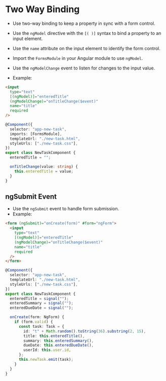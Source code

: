 # Two Way Binding

- Use two-way binding to keep a property in sync with a form control.
- Use the `ngModel` directive with the `[( )]` syntax to bind a property to an input element.
- Use the `name` attribute on the input element to identify the form control.
- Import the `FormsModule` in your Angular module to use `ngModel`.
- Use the `ngModelChange` event to listen for changes to the input value.

- Example:

```html
<input
  type="text"
  [(ngModel)]="enteredTitle"
  (ngModelChange)="onTitleChange($event)"
  name="title"
  required
/>
```

```typescript
@Component({
  selector: "app-new-task",
  imports: [FormsModule],
  templateUrl: "./new-task.html",
  styleUrls: ["./new-task.css"],
})
export class NewTaskComponent {
  enteredTitle = "";

  onTitleChange(value: string) {
    this.enteredTitle = value;
  }
}
```

## ngSubmit Event
- Use the `ngSubmit` event to handle form submission.
- Example:

```html
<form (ngSubmit)="onCreate(form)" #form="ngForm">
  <input
    type="text"
    [(ngModel)]="enteredTitle"
    (ngModelChange)="onTitleChange($event)"
    name="title"
    required
  />
</form>
```

```typescript
@Component({
  selector: "app-new-task",
  templateUrl: "./new-task.html",
  styleUrls: ["./new-task.css"],
})
export class NewTaskComponent {
  enteredTitle = signal("");
  enteredSummary = signal("");
  enteredDueDate = signal("");

  onCreate(form: NgForm) {
    if (form.valid) {
      const task: Task = {
        id: "t" + Math.random().toString(36).substring(2, 15),
        title: this.enteredTitle(),
        summary: this.enteredSummary(),
        dueDate: this.enteredDueDate(),
        userId: this.user.id,
      };
      this.newTask.emit(task);
    }
  }
}
```